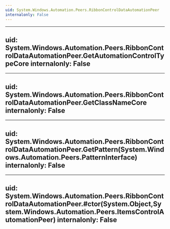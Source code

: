 ```yaml
---
uid: System.Windows.Automation.Peers.RibbonControlDataAutomationPeer
internalonly: False
---
```


---
uid: System.Windows.Automation.Peers.RibbonControlDataAutomationPeer.GetAutomationControlTypeCore
internalonly: False
---

---
uid: System.Windows.Automation.Peers.RibbonControlDataAutomationPeer.GetClassNameCore
internalonly: False
---

---
uid: System.Windows.Automation.Peers.RibbonControlDataAutomationPeer.GetPattern(System.Windows.Automation.Peers.PatternInterface)
internalonly: False
---

---
uid: System.Windows.Automation.Peers.RibbonControlDataAutomationPeer.#ctor(System.Object,System.Windows.Automation.Peers.ItemsControlAutomationPeer)
internalonly: False
---
